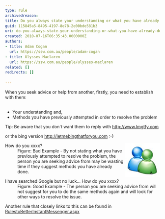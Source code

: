 ```yaml
---
type: rule
archivedreason: 
title: Do you always state your understanding or what you have already done to investigate a problem?
guid: 115845a5-8495-4197-8e78-2e00bde581b3
uri: do-you-always-state-your-understanding-or-what-you-have-already-done-to-investigate-a-problem
created: 2010-07-16T06:35:43.0000000Z
authors:
- title: Adam Cogan
  url: https://ssw.com.au/people/adam-cogan
- title: Ulysses Maclaren
  url: https://ssw.com.au/people/ulysses-maclaren
related: []
redirects: []

---
```



When you seek advice or help from another, firstly, you need to establish with them: 
<br><excerpt class='endintro'></excerpt><br>
<ul><li>Your understanding and, </li>
<li>Methods you have previously attempted in order to resolve the problem </li></ul>
<p>Tip: Be aware that you don't want them to reply with <a href="http://www.lmgtfy.com">http://www.lmgtfy.com</a> </p>
<p>or the bing version <a href="http://letmebingthatforyou.com/">http://letmebingthatforyou.com</a> :-)</p>
<img alt="IM Icon" align="right" src="../../assets/ImIcon.jpg" /> <dl class="bad"><dt>How do you xxxx? </dt>
<dd>Figure: Bad Example - By not stating what you have previously attempted to resolve the problem, the person you are seeking advice from may be wasting time if they suggest methods you have already done.</dd></dl>
<dl class="good"><dt>I have searched Google but no luck... How do you xxxx? </dt>
<dd>Figure: Good Example - The person you are seeking advice from will not suggest for you to do the same methods again and will look for other ways to resolve the issue.</dd></dl>
<p>Another rule that closely links to this can be found in <a href="http://www.ssw.com.au/ssw/standards/rules/RulestoBetterInstantMessenger.aspx#Research">RulestoBetterInstantMessenger.aspx</a></p>


